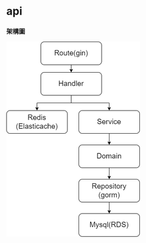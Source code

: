 # api
### 架構圖

![image](https://github.com/zaqxsw800402/account_api_redis/blob/master/picture/bank_api.drawio.png?raw=true)
